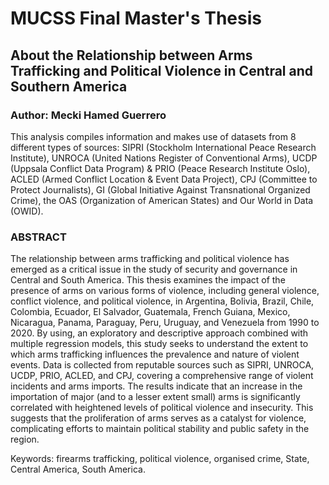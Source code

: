 # MUCSS Final Master's Thesis

## About the Relationship between Arms Trafficking and Political Violence in Central and Southern America

### Author: Mecki Hamed Guerrero

This analysis compiles information and makes use of datasets from 8 different types of sources: SIPRI (Stockholm International Peace Research Institute), UNROCA (United Nations Register of Conventional Arms), UCDP (Uppsala Conflict Data Program) & PRIO (Peace Research Institute Oslo), ACLED (Armed Conflict Location & Event Data Project), CPJ (Committee to Protect Journalists), GI (Global Initiative Against Transnational Organized Crime), the OAS (Organization of American States) and Our World in Data (OWID).

### ABSTRACT

The relationship between arms trafficking and political violence has emerged as a critical issue in the study of security and governance in Central and South America. This thesis examines the impact of the presence of arms on various forms of violence, including general violence, conflict violence, and political violence, in Argentina, Bolivia, Brazil, Chile, Colombia, Ecuador, El Salvador, Guatemala, French Guiana, Mexico, Nicaragua, Panama, Paraguay, Peru, Uruguay, and Venezuela from 1990 to 2020. By using, an exploratory and descriptive approach combined with multiple regression models, this study seeks to understand the extent to which arms trafficking influences the prevalence and nature of violent events. Data is collected from reputable sources such as SIPRI, UNROCA, UCDP, PRIO, ACLED, and CPJ, covering a comprehensive range of violent incidents and arms imports. The results indicate that an increase in the importation of major (and to a lesser extent small) arms is significantly correlated with heightened levels of political violence and insecurity. This suggests that the proliferation of arms serves as a catalyst for violence, complicating efforts to maintain political stability and public safety in the region.

Keywords: firearms trafficking, political violence, organised crime, State, Central America, South America. 
